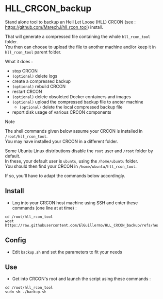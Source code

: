 # HLL_CRCON_backup
Stand alone tool to backup an Hell Let Loose (HLL) CRCON (see : https://github.com/MarechJ/hll_rcon_tool) install.

That will generate a compressed file containing the whole `hll_rcon_tool` folder.  
You then can choose to upload the file to another machine and/or keep it in `hll_rcon_tool` parent folder.

What it does :  
- stop CRCON  
- `(optional)` delete logs  
- create a compressed backup  
- `(optional)` rebuild CRCON  
- restart CRCON  
- `(optional)` delete obsoleted Docker containers and images  
- `(optional)` upload the compressed backup file to anoter machine  
  - `(optional)` delete the local compressed backup file  
- report disk usage of various CRCON components

> [!NOTE]
> The shell commands given below assume your CRCON is installed in `/root/hll_rcon_tool`.  
> You may have installed your CRCON in a different folder.  
>   
> Some Ubuntu Linux distributions disable the `root` user and `/root` folder by default.  
> In these, your default user is `ubuntu`, using the `/home/ubuntu` folder.  
> You should then find your CRCON in `/home/ubuntu/hll_rcon_tool`.  
>   
> If so, you'll have to adapt the commands below accordingly.

## Install
- Log into your CRCON host machine using SSH and enter these commands (one line at at time) :
```shell
cd /root/hll_rcon_tool
wget https://raw.githubusercontent.com/ElGuillermo/HLL_CRCON_backup/refs/heads/main/backup.sh
```

## Config
- Edit `backup.sh` and set the parameters to fit your needs

## Use
- Get into CRCON's root and launch the script using these commands :
```shell
cd /root/hll_rcon_tool
sudo sh ./backup.sh
```
